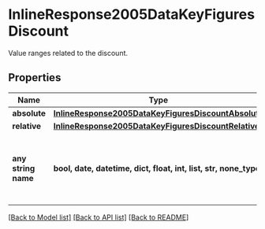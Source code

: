 # InlineResponse2005DataKeyFiguresDiscount

Value ranges related to the discount.

## Properties
Name | Type | Description | Notes
------------ | ------------- | ------------- | -------------
**absolute** | [**InlineResponse2005DataKeyFiguresDiscountAbsolute**](InlineResponse2005DataKeyFiguresDiscountAbsolute.md) |  | [optional] 
**relative** | [**InlineResponse2005DataKeyFiguresDiscountRelative**](InlineResponse2005DataKeyFiguresDiscountRelative.md) |  | [optional] 
**any string name** | **bool, date, datetime, dict, float, int, list, str, none_type** | any string name can be used but the value must be the correct type | [optional]

[[Back to Model list]](../README.md#documentation-for-models) [[Back to API list]](../README.md#documentation-for-api-endpoints) [[Back to README]](../README.md)


